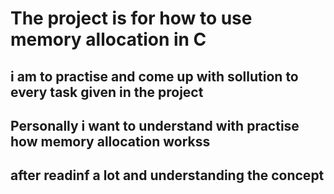 # The project is for how to use memory allocation in C
## i am to practise and come up with sollution to every task given in the project
## Personally i want to understand with practise how memory allocation workss
## after readinf a lot and understanding the concept
